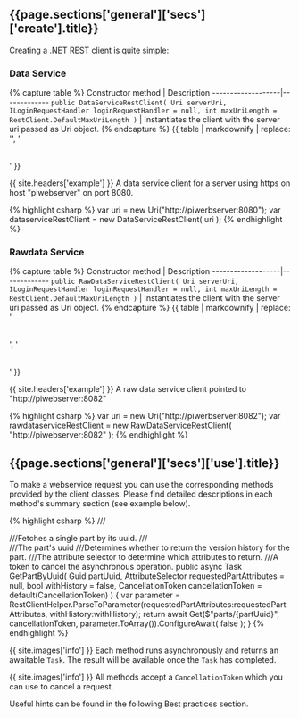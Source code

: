 <h2 id="{{page.sections['general']['secs']['create'].anchor}}">{{page.sections['general']['secs']['create'].title}}</h2>


Creating a .NET REST client is quite simple:

### Data Service

{% capture table %}
Constructor method | Description
-------------------|-------------
```public DataServiceRestClient( Uri serverUri, ILoginRequestHandler loginRequestHandler = null, int maxUriLength = RestClient.DefaultMaxUriLength )``` | Instantiates the client with the server uri passed as Uri object.
{% endcapture %}
{{ table | markdownify | replace: '<table>', '<table class="table table-hover">' }}

{{ site.headers['example'] }} A data service client for a server using https on host "piwebserver" on port 8080.

{% highlight csharp %}
var uri = new Uri("http://piwerbserver:8080");
var dataserviceRestClient = new DataServiceRestClient( uri );
{% endhighlight %}


### Rawdata Service

{% capture table %}
Constructor method | Description
-------------------|-------------
```public RawDataServiceRestClient( Uri serverUri, ILoginRequestHandler loginRequestHandler = null, int maxUriLength = RestClient.DefaultMaxUriLength )``` | Instantiates the client with the server uri passed as Uri object.
{% endcapture %}
{{ table | markdownify | replace: '<table>', '<table class="table table-hover">' }}

{{ site.headers['example'] }} A raw data service client pointed to "http://piwebserver:8082"

{% highlight csharp %}
var uri = new Uri("http://piwerbserver:8082");
var rawdataserviceRestClient = new RawDataServiceRestClient( "http://piwebserver:8082" );
{% endhighlight %}

<h2 id="{{page.sections['general']['secs']['use'].anchor}}">{{page.sections['general']['secs']['use'].title}}</h2>


To make a webservice request you can use the corresponding methods provided by the client classes. Please find detailed descriptions in each method's summary section (see example below).

{% highlight csharp %}
///<summary>
///Fetches a single part by its uuid.
///</summary>
///<param name="partUuid">The part's uuid</param>
///<param name="withHistory">Determines whether to return the version history for the part.</param>
///<param name="requestedPartAttributes">The attribute selector to determine which attributes to return.</param>
///<param name="cancellationToken">A token to cancel the asynchronous operation.</param>
public async Task<InspectionPlanPart> GetPartByUuid( Guid partUuid, AttributeSelector requestedPartAttributes = null, bool withHistory = false, CancellationToken cancellationToken = default(CancellationToken) )
{
  var parameter =
   RestClientHelper.ParseToParameter(requestedPartAttributes:requestedPartAttributes, withHistory:withHistory);
  return
   await Get<InspectionPlanPart>($"parts/{partUuid}", cancellationToken, parameter.ToArray()).ConfigureAwait( false );
}
{% endhighlight %}


{{ site.images['info'] }} Each method runs asynchronously and returns an awaitable `Task`. The result will be available once the `Task` has completed. 

{{ site.images['info'] }} All methods accept a `CancellationToken` which you can use to cancel a request.

Useful hints can be found in the following Best practices section.
